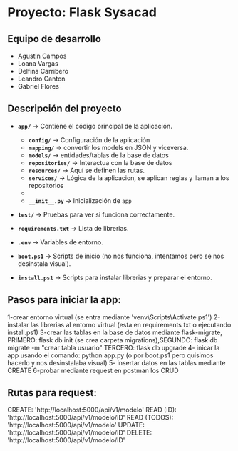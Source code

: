# Proyecto: Flask Sysacad

## Equipo de desarrollo
- Agustin Campos  
- Loana Vargas  
- Delfina Carribero
- Leandro Canton
- Gabriel Flores  


## Descripción del proyecto

- **`app/`** → Contiene el código principal de la aplicación.  
  - **`config/`** → Configuración de la aplicación   
  - **`mapping/`** → convertir los models en JSON y viceversa.
  - **`models/`** → entidades/tablas de la base de datos   
  - **`repositories/`** → Interactua con la base de datos 
  - **`resources/`** →  Aquí se definen las rutas.  
  - **`services/`** → Lógica de la aplicacion, se aplican reglas y llaman a los repositorios
  -   
  - **`__init__.py`** → Inicialización de `app` 

- **`test/`** → Pruebas para ver si funciona correctamente.    
  
- **`requirements.txt`** → Lista de librerias.  
- **`.env`** → Variables de entorno.    
- **`boot.ps1`** → Scripts de inicio (no nos funciona, intentamos pero se nos desinstala visual).  
- **`install.ps1`** → Scripts para instalar librerias y preparar el entorno.  

## Pasos para iniciar la app:
1-crear entorno virtual (se entra mediante 'venv\Scripts\Activate.ps1')
2-instalar las librerias al entorno virtual (esta en requirements txt o ejecutando install.ps1)
3-crear las tablas en la base de datos mediante flask-migrate, PRIMERO: flask db init (se crea carpeta migrations),SEGUNDO: flask db migrate -m "crear tabla usuario"
TERCERO: flask db upgrade 
4- inicar la app usando el comando: python app.py (o por boot.ps1 pero quisimos hacerlo y nos desinstalaba visual)
5- insertar datos en las tablas mediante CREATE
6-probar mediante request en postman los CRUD

## Rutas para request:

CREATE: 'http://localhost:5000/api/v1/modelo'
READ (ID): 'http://localhost:5000/api/v1/modelo/ID'
READ (TODOS): 'http://localhost:5000/api/v1/modelo'
UPDATE: 'http://localhost:5000/api/v1/modelo/ID'
DELETE: 'http://localhost:5000/api/v1/modelo/ID'